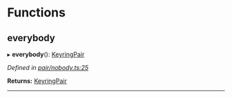 

# Functions

<a id="everybody"></a>

##  everybody

▸ **everybody**(): [KeyringPair](_types_.md#keyringpair)

*Defined in [pair/nobody.ts:25](https://github.com/polkadot-js/common/blob/0e30c48/packages/keyring/src/pair/nobody.ts#L25)*

**Returns:** [KeyringPair](_types_.md#keyringpair)

___

